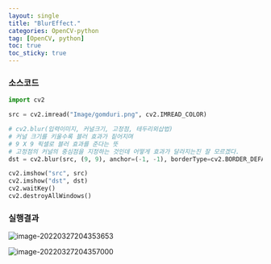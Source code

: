 ```yaml
---
layout: single
title: "BlurEffect."
categories: OpenCV-python
tag: [OpenCV, python]
toc: true
toc_sticky: true
---
```

### 소스코드  
```python
import cv2

src = cv2.imread("Image/gomduri.png", cv2.IMREAD_COLOR)

# cv2.blur(입력이미지, 커널크기, 고정점, 테두리외삽법)
# 커널 크기를 키울수록 블러 효과가 짙어지며
# 9 X 9 픽셀로 블러 효과를 준다는 뜻
# 고정점의 커널의 중심점을 지정하는 것인데 어떻게 효과가 달라지는진 잘 모르겠다.
dst = cv2.blur(src, (9, 9), anchor=(-1, -1), borderType=cv2.BORDER_DEFAULT)

cv2.imshow("src", src)
cv2.imshow("dst", dst)
cv2.waitKey()
cv2.destroyAllWindows()
```
### 실행결과

![image-20220327204353653](../../images/2022-03-27-13-BlurEffect/image-20220327204353653.png)

![image-20220327204357000](../../images/2022-03-27-13-BlurEffect/image-20220327204357000.png)
